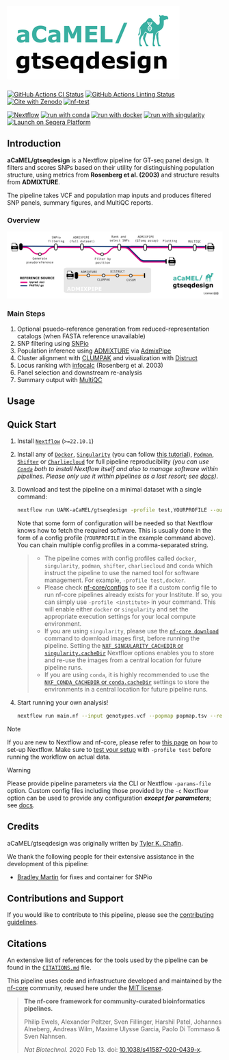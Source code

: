 <h1>
  <picture>
    <source media="(prefers-color-scheme: dark)" srcset="docs/images/acamel_gtseqdesign_logo_dark.png">
    <img alt="aCaMEL/gtseqdesign" src="docs/images/acamel_gtseqdesign_logo_light.png">
  </picture>
</h1>

[![GitHub Actions CI Status](https://github.com/aCaMEL/gtseqdesign/actions/workflows/ci.yml/badge.svg)](https://github.com/aCaMEL/gtseqdesign/actions/workflows/ci.yml)
[![GitHub Actions Linting Status](https://github.com/aCaMEL/gtseqdesign/actions/workflows/linting.yml/badge.svg)](https://github.com/aCaMEL/gtseqdesign/actions/workflows/linting.yml)[![Cite with Zenodo](http://img.shields.io/badge/DOI-10.5281/zenodo.XXXXXXX-1073c8?labelColor=000000)](https://doi.org/10.5281/zenodo.XXXXXXX)
[![nf-test](https://img.shields.io/badge/unit_tests-nf--test-337ab7.svg)](https://www.nf-test.com)

[![Nextflow](https://img.shields.io/badge/nextflow%20DSL2-%E2%89%A523.04.0-23aa62.svg)](https://www.nextflow.io/)
[![run with conda](http://img.shields.io/badge/run%20with-conda-3EB049?labelColor=000000&logo=anaconda)](https://docs.conda.io/en/latest/)
[![run with docker](https://img.shields.io/badge/run%20with-docker-0db7ed?labelColor=000000&logo=docker)](https://www.docker.com/)
[![run with singularity](https://img.shields.io/badge/run%20with-singularity-1d355c.svg?labelColor=000000)](https://sylabs.io/docs/)
[![Launch on Seqera Platform](https://img.shields.io/badge/Launch%20%F0%9F%9A%80-Seqera%20Platform-%234256e7)](https://cloud.seqera.io/launch?pipeline=https://github.com/aCaMEL/acamel-gtseqdesign)

## Introduction

**aCaMEL/gtseqdesign** is a Nextflow pipeline for GT-seq panel design. It filters and scores SNPs based on their utility for distinguishing population structure, using metrics from **Rosenberg et al. (2003)** and structure results from **ADMIXTURE**.

The pipeline takes VCF and population map inputs and produces filtered SNP panels, summary figures, and MultiQC reports.

### Overview

<img src="./docs/images/acamel_gtseqdesign_metro_map.png" alt="aCaMEL/gtseqdesign overview" width="600"/>

### Main Steps

1. Optional psuedo-reference generation from reduced-representation catalogs (when FASTA reference unavailable)
2. SNP filtering using [SNPio](https://github.com/btmartin721/SNPio)
3. Population inference using [ADMIXTURE](https://dalexander.github.io/admixture/) via [AdmixPipe](https://github.com/stevemussmann/admixturePipeline)
4. Cluster alignment with [CLUMPAK](https://clumpak.tau.ac.il) and visualization with [Distruct](https://rosenberglab.stanford.edu/distruct.html)
5. Locus ranking with [infocalc](https://rosenberglab.stanford.edu/infocalc.html) (Rosenberg et al. 2003)
6. Panel selection and downstream re-analysis
7. Summary output with [MultiQC](https://docs.seqera.io/multiqc#data-as-part-of-multiqc-config)

## Usage

## Quick Start

1. Install [`Nextflow`](https://www.nextflow.io/docs/latest/getstarted.html#installation) (`>=22.10.1`)

2. Install any of [`Docker`](https://docs.docker.com/engine/installation/), [`Singularity`](https://www.sylabs.io/guides/3.0/user-guide/) (you can follow [this tutorial](https://singularity-tutorial.github.io/01-installation/)), [`Podman`](https://podman.io/), [`Shifter`](https://nersc.gitlab.io/development/shifter/how-to-use/) or [`Charliecloud`](https://hpc.github.io/charliecloud/) for full pipeline reproducibility _(you can use [`Conda`](https://conda.io/miniconda.html) both to install Nextflow itself and also to manage software within pipelines. Please only use it within pipelines as a last resort; see [docs](https://nf-co.re/usage/configuration#basic-configuration-profiles))_.

3. Download and test the pipeline on a minimal dataset with a single command:

   ```bash
   nextflow run UARK-aCaMEL/gtseqdesign -profile test,YOURPROFILE --outdir <OUTDIR>
   ```

   Note that some form of configuration will be needed so that Nextflow knows how to fetch the required software. This is usually done in the form of a config profile (`YOURPROFILE` in the example command above). You can chain multiple config profiles in a comma-separated string.

   > - The pipeline comes with config profiles called `docker`, `singularity`, `podman`, `shifter`, `charliecloud` and `conda` which instruct the pipeline to use the named tool for software management. For example, `-profile test,docker`.
   > - Please check [nf-core/configs](https://github.com/nf-core/configs#documentation) to see if a custom config file to run nf-core pipelines already exists for your Institute. If so, you can simply use `-profile <institute>` in your command. This will enable either `docker` or `singularity` and set the appropriate execution settings for your local compute environment.
   > - If you are using `singularity`, please use the [`nf-core download`](https://nf-co.re/tools/#downloading-pipelines-for-offline-use) command to download images first, before running the pipeline. Setting the [`NXF_SINGULARITY_CACHEDIR` or `singularity.cacheDir`](https://www.nextflow.io/docs/latest/singularity.html?#singularity-docker-hub) Nextflow options enables you to store and re-use the images from a central location for future pipeline runs.
   > - If you are using `conda`, it is highly recommended to use the [`NXF_CONDA_CACHEDIR` or `conda.cacheDir`](https://www.nextflow.io/docs/latest/conda.html) settings to store the environments in a central location for future pipeline runs.

4. Start running your own analysis!

   ```bash
   nextflow run main.nf --input genotypes.vcf --popmap popmap.tsv --reference genome.fasta --outdir <OUTDIR> -profile <docker/singularity/podman/shifter/charliecloud/conda/institute>
   ```

> [!NOTE]
> If you are new to Nextflow and nf-core, please refer to [this page](https://nf-co.re/docs/usage/installation) on how to set-up Nextflow. Make sure to [test your setup](https://nf-co.re/docs/usage/introduction#how-to-run-a-pipeline) with `-profile test` before running the workflow on actual data.


> [!WARNING]
> Please provide pipeline parameters via the CLI or Nextflow `-params-file` option. Custom config files including those provided by the `-c` Nextflow option can be used to provide any configuration _**except for parameters**_;
> see [docs](https://nf-co.re/usage/configuration#custom-configuration-files).

## Credits

aCaMEL/gtseqdesign was originally written by [Tyler K. Chafin](https://github.com/tkchafin).

We thank the following people for their extensive assistance in the development of this pipeline:

- [Bradley Martin](https://github.com/btmartin721) for fixes and container for SNPio

## Contributions and Support

If you would like to contribute to this pipeline, please see the [contributing guidelines](.github/CONTRIBUTING.md).

## Citations

<!-- TODO nf-core: Add citation for pipeline after first release. Uncomment lines below and update Zenodo doi and badge at the top of this file. -->
<!-- If you use aCaMEL/acamel-gtseqdesign for your analysis, please cite it using the following doi: [10.5281/zenodo.XXXXXX](https://doi.org/10.5281/zenodo.XXXXXX) -->

<!-- TODO nf-core: Add bibliography of tools and data used in your pipeline -->

An extensive list of references for the tools used by the pipeline can be found in the [`CITATIONS.md`](CITATIONS.md) file.

This pipeline uses code and infrastructure developed and maintained by the [nf-core](https://nf-co.re) community, reused here under the [MIT license](https://github.com/nf-core/tools/blob/master/LICENSE).

> **The nf-core framework for community-curated bioinformatics pipelines.**
>
> Philip Ewels, Alexander Peltzer, Sven Fillinger, Harshil Patel, Johannes Alneberg, Andreas Wilm, Maxime Ulysse Garcia, Paolo Di Tommaso & Sven Nahnsen.
>
> _Nat Biotechnol._ 2020 Feb 13. doi: [10.1038/s41587-020-0439-x](https://dx.doi.org/10.1038/s41587-020-0439-x).
